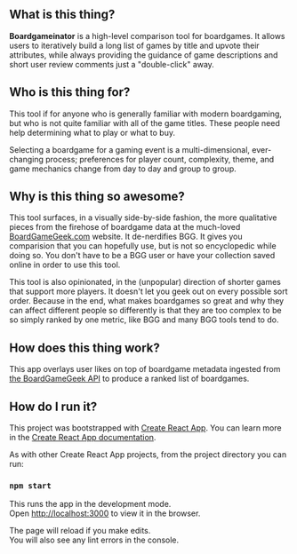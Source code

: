 ## What is this thing?

**Boardgameinator** is a high-level comparison tool for boardgames. It allows users to iteratively build a long list of games by title and upvote their attributes, while always providing the guidance of game descriptions and short user review comments just a "double-click" away.

## Who is this thing for?

This tool if for anyone who is generally familiar with modern boardgaming, but who is not quite familiar with all of the game titles. These people need help determining what to play or what to buy. 

Selecting a boardgame for a gaming event is a multi-dimensional, ever-changing process; preferences for player count, complexity, theme, and game mechanics change from day to day and group to group.

## Why is this thing so awesome?

This tool surfaces, in a visually side-by-side fashion, the more qualitative pieces from the firehose of boardgame data at the much-loved [BoardGameGeek.com](https://boardgamegeek.com) website. It de-nerdifies BGG. It gives you comparision that you can hopefully use, but is not so encyclopedic while doing so. You don't have to be a BGG user or have your collection saved online in order to use this tool. 

This tool is also opinionated, in the (unpopular) direction of shorter games that support more players. It doesn't let you geek out on every possible sort order. Because in the end, what makes boardgames so great and why they can affect different people so differently is that they are too complex to be so simply ranked by one metric, like BGG and many BGG tools tend to do.

## How does this thing work?

This app overlays user likes on top of boardgame metadata ingested from [the BoardGameGeek API](https://boardgamegeek.com/wiki/page/BGG_XML_API2) to produce a ranked list of boardgames.

## How do I run it?

This project was bootstrapped with [Create React App](https://github.com/facebook/create-react-app).  You can learn more in the [Create React App documentation](https://facebook.github.io/create-react-app/docs/getting-started).

As with other Create React App projects, from the project directory you can run:

### `npm start`

This runs the app in the development mode.<br>
Open [http://localhost:3000](http://localhost:3000) to view it in the browser.

The page will reload if you make edits.<br>
You will also see any lint errors in the console.

